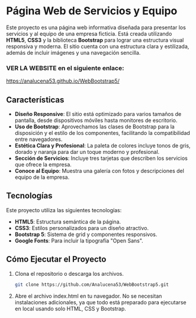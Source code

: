 # Página Web de Servicios y Equipo

Este proyecto es una página web informativa diseñada para presentar los servicios y al equipo de una empresa ficticia. Está creada utilizando **HTML5**, **CSS3** y la biblioteca **Bootstrap** para lograr una estructura visual responsiva y moderna. El sitio cuenta con una estructura clara y estilizada, además de incluir imágenes y una navegación sencilla.

### VER LA WEBSITE en el siguiente enlace:
https://analucena53.github.io/WebBootstrap5/

## Características

- **Diseño Responsive**: El sitio está optimizado para varios tamaños de pantalla, desde dispositivos móviles hasta monitores de escritorio.
- **Uso de Bootstrap**: Aprovechamos las clases de Bootstrap para la disposición y el estilo de los componentes, facilitando la compatibilidad entre navegadores.
- **Estética Clara y Profesional**: La paleta de colores incluye tonos de gris, dorado y naranja para dar un toque moderno y profesional.
- **Sección de Servicios**: Incluye tres tarjetas que describen los servicios que ofrece la empresa.
- **Conoce al Equipo**: Muestra una galería con fotos y descripciones del equipo de la empresa.
  
## Tecnologías

Este proyecto utiliza las siguientes tecnologías:

- **HTML5**: Estructura semántica de la página.
- **CSS3**: Estilos personalizados para un diseño atractivo.
- **Bootstrap 5**: Sistema de grid y componentes responsivos.
- **Google Fonts**: Para incluir la tipografía "Open Sans".


## Cómo Ejecutar el Proyecto

1. Clona el repositorio o descarga los archivos.
   ```bash
   git clone https://github.com/Analucena53/WebBootstrap5.git
   
2. Abre el archivo index.html en tu navegador.
No se necesitan instalaciones adicionales, ya que todo está preparado para ejecutarse en local usando solo HTML, CSS y Bootstrap.


